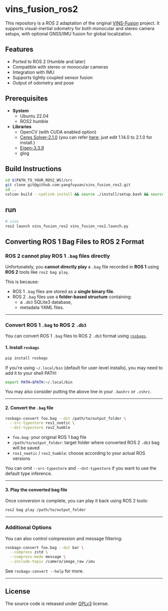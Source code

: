 # vins_fusion_ros2

This repository is a ROS 2 adaptation of the original [VINS-Fusion](https://github.com/HKUST-Aerial-Robotics/VINS-Fusion) project. It supports visual-inertial odometry for both monocular and stereo camera setups, with optional GNSS/IMU fusion for global localization.

## Features

- Ported to ROS 2 (Humble and later)
- Compatible with stereo or monocular cameras
- Integration with IMU
- Supports tightly coupled sensor fusion
- Output of odometry and pose 

## Prerequisites
- **System**
  - Ubuntu 22.04
  - ROS2 humble
- **Libraries**
  - OpenCV (with CUDA enabled option)
  - [Ceres Solver-2.1.0](http://ceres-solver.org/installation.html) (you can refer [here](https://github.com/zinuok/VINS-Fusion#-ceres-solver-1); just edit 1.14.0 to 2.1.0 for install.)
  - [Eigen-3.3.9](https://github.com/zinuok/VINS-Fusion#-eigen-1)
  - glog

## Build Instructions

```bash
cd $(PATH_TO_YOUR_ROS2_WS)/src
git clone git@github.com:yangfuyuan/vins_fusion_ros2.git
cd ..
colcon build --symlink-install && source ./install/setup.bash && source ./install/local_setup.bash
```

## run
```bash
# vins
ros2 launch vins_fusion_ros2 vins_fusion_ros2.launch.py
```
## Converting ROS 1 Bag Files to ROS 2 Format

### ROS 2 cannot play ROS 1 `.bag` files directly

Unfortunately, you **cannot directly play** a `.bag` file recorded in **ROS 1** using **ROS 2** tools like `ros2 bag play`.

This is because:

- ROS 1 `.bag` files are stored as a **single binary file**.
- ROS 2 `.bag` files use a **folder-based structure** containing:
  - a `.db3` SQLite3 database,
  - metadata YAML files.

---

### Convert ROS 1 `.bag` to ROS 2 `.db3`

You can convert ROS 1 `.bag` files to ROS 2 `.db3` format using [`rosbags`](https://pypi.org/project/rosbags/).

#### 1. Install `rosbags`

```bash
pip install rosbags
```

If you're using `~/.local/bin` (default for user-level installs), you may need to add it to your shell PATH:

```bash
export PATH=$PATH:~/.local/bin
```

You may also consider putting the above line in your `.bashrc` or `.zshrc`.

---

#### 2. Convert the `.bag` file

```bash
rosbags-convert foo.bag --dst /path/to/output_folder \
  --src-typestore ros1_noetic \
  --dst-typestore ros2_humble
```

- `foo.bag`: your original ROS 1 bag file
- `/path/to/output_folder`: target folder where converted ROS 2 `.db3` bag will be saved
- `ros1_noetic` / `ros2_humble`: choose according to your actual ROS versions

You can omit `--src-typestore` and `--dst-typestore` if you want to use the default type inference.

---

#### 3. Play the converted bag file

Once conversion is complete, you can play it back using ROS 2 tools:

```bash
ros2 bag play /path/to/output_folder
```

---

### Additional Options

You can also control compression and message filtering:

```bash
rosbags-convert foo.bag --dst bar \
  --compress zstd \
  --compress-mode message \
  --include-topic /camera/image_raw /imu
```

See `rosbags-convert --help` for more.

---

## License
The source code is released under [GPLv3](http://www.gnu.org/licenses/) license.